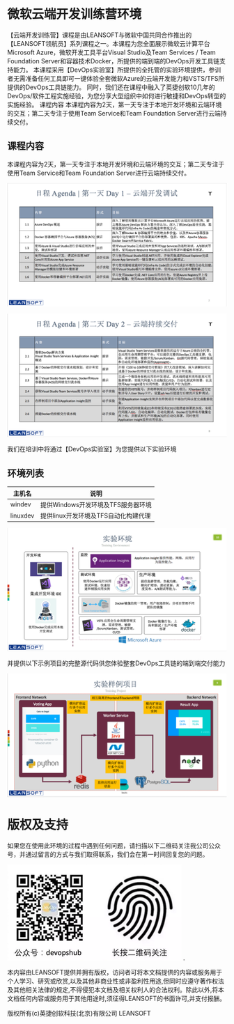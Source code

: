 # 微软云端开发训练营环境

【云端开发训练营】课程是由LEANSOFT与微软中国共同合作推出的【LEANSOFT领航员】系列课程之一。本课程为您全面展示微软云计算平台Microsoft Azure，微软开发工具平台Visual Studio及Team Services / Team Foundation Server和容器技术Docker，所提供的端到端的DevOps开发工具链支持能力。
本课程采用【DevOps实验室】所提供的全托管的实验环境提供，参训者无需准备任何工具即可一键体验全套微软Azure的云端开发能力和VSTS/TFS所提供的DevOps工具链能力。
同时，我们还在课程中融入了英捷创软10几年的DevOps/软件工程实施经验，为您分享大型组织中如何进行敏捷和DevOps转型的实施经验。
课程内容
本课程内容为2天，第一天专注于本地开发环境和云端环境的交互；第二天专注于使用Team
Service和Team Foundation Server进行云端持续交付。

## 课程内容

本课程内容为2天，第一天专注于本地开发环境和云端环境的交互；第二天专注于使用Team
Service和Team Foundation Server进行云端持续交付。

![](https://github.com/lean-soft/labs-templates/raw/master/ls101-azure-devops-bootcamp/labs/images/azure-devops-bootcamp-agenda-day01.png)

![](https://github.com/lean-soft/labs-templates/raw/master/ls101-azure-devops-bootcamp/labs/images/azure-devops-bootcamp-agenda-day02.png)

我们在培训中将通过【DevOps实验室】为您提供以下实验环境

## 环境列表

|主机名                  |   说明              |
|--------------------- |-----------------|
|windev                |提供Windows开发环境及TFS服务器环境 |
|linuxdev                 | 提供linux开发环境及TFS自动化构建代理|

![](https://github.com/lean-soft/labs-templates/raw/master/ls101-azure-devops-bootcamp/labs/images/azure-devops-bootcamp-env.png)

并提供以下示例项目的完整源代码供您体验整套DevOps工具链的端到端交付能力

![](https://github.com/lean-soft/labs-templates/raw/master/ls101-azure-devops-bootcamp/labs/images/azure-devops-bootcamp-sample.png)


# 版权及支持

如果您在使用此环境的过程中遇到任何问题，请扫描以下二维码关注我公司公众号，并通过留言的方式与我们取得联系，我们会在第一时间回复您的问题。

![](https://github.com/lean-soft/labs-templates/raw/master/ls101-azure-devops-bootcamp/labs/images/devopshub-leansoft-small.png) .

本内容由LEANSOFT提供并拥有版权，访问者可将本文档提供的内容或服务用于个人学习、研究或欣赏,以及其他非商业性或非盈利性用途,但同时应遵守著作权法及其他相关法律的规定,不得侵犯本文档及相关权利人的合法权利。除此以外,将本文档任何内容或服务用于其他用途时,须征得LEANSOFT的书面许可,并支付报酬。

版权所有(c)英捷创软科技(北京)有限公司 LEANSOFT
